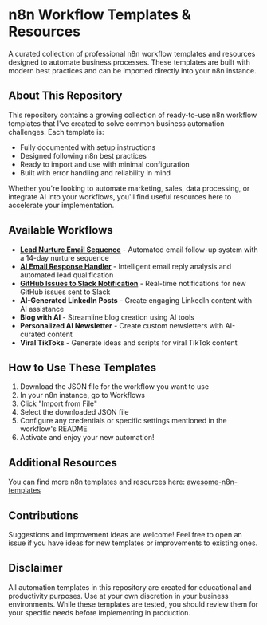 # n8n Workflow Templates & Resources

A curated collection of professional n8n workflow templates and resources designed to automate business processes. These templates are built with modern best practices and can be imported directly into your n8n instance.

## About This Repository

This repository contains a growing collection of ready-to-use n8n workflow templates that I've created to solve common business automation challenges. Each template is:

- Fully documented with setup instructions
- Designed following n8n best practices
- Ready to import and use with minimal configuration
- Built with error handling and reliability in mind

Whether you're looking to automate marketing, sales, data processing, or integrate AI into your workflows, you'll find useful resources here to accelerate your implementation.

## Available Workflows

- **[Lead Nurture Email Sequence](lead-nurture-email-sequence/README.md)** - Automated email follow-up system with a 14-day nurture sequence
- **[AI Email Response Handler](ai-email-response-handler/README.md)** - Intelligent email reply analysis and automated lead qualification
- **[GitHub Issues to Slack Notification](github-slack-workflow/README.md)** - Real-time notifications for new GitHub issues sent to Slack
- **AI-Generated LinkedIn Posts** - Create engaging LinkedIn content with AI assistance
- **Blog with AI** - Streamline blog creation using AI tools
- **Personalized AI Newsletter** - Create custom newsletters with AI-curated content
- **Viral TikToks** - Generate ideas and scripts for viral TikTok content

## How to Use These Templates

1. Download the JSON file for the workflow you want to use
2. In your n8n instance, go to Workflows
3. Click "Import from File"
4. Select the downloaded JSON file
5. Configure any credentials or specific settings mentioned in the workflow's README
6. Activate and enjoy your new automation!

## Additional Resources

You can find more n8n templates and resources here: [awesome-n8n-templates](https://github.com/Kookylo/awesome-n8n-templates.git)

## Contributions

Suggestions and improvement ideas are welcome! Feel free to open an issue if you have ideas for new templates or improvements to existing ones.

## Disclaimer

All automation templates in this repository are created for educational and productivity purposes. Use at your own discretion in your business environments. While these templates are tested, you should review them for your specific needs before implementing in production.